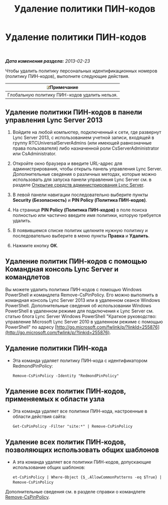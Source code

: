 ﻿---
title: Удаление политики ПИН-кодов
TOCTitle: Удаление политики ПИН-кодов
ms:assetid: 7c378927-2e41-418e-9721-327021bd2e45
ms:mtpsurl: https://technet.microsoft.com/ru-ru/library/Gg521020(v=OCS.15)
ms:contentKeyID: 49310272
ms.date: 05/19/2016
mtps_version: v=OCS.15
ms.translationtype: HT
---

# Удаление политики ПИН-кодов

 

_**Дата изменения раздела:** 2013-02-23_

Чтобы удалить политику персональных идентификационных номеров (политику ПИН-кодов), выполните следующие действия.

<table>
<thead>
<tr class="header">
<th><img src="images/Gg398412.note(OCS.15).gif" title="note" alt="note" />Примечание</th>
</tr>
</thead>
<tbody>
<tr class="odd">
<td>Глобальную политику ПИН-кодов удалить нельзя.</td>
</tr>
</tbody>
</table>


## Удаление политики ПИН-кодов в панели управления Lync Server 2013

1.  Войдите на любой компьютер, подключенный к сети, где развернут Lync Server 2013, с использованием учетной записи, входящей в группу RTCUniversalServerAdmins (или имеющей равнозначные права пользователя) либо назначенной роли CsServerAdministrator или CsAdministrator.

2.  Откройте окно браузера и введите URL-адрес для администрирования, чтобы открыть панель управления Lync Server. Дополнительные сведения о различных методах, которые можно использовать для запуска панели управления Lync Server см. в разделе [Открытие средств администрирования Lync Server](lync-server-2013-open-lync-server-administrative-tools.md).

3.  В левой панели навигации последовательно выберите пункты **Security (Безопасность)** и **PIN Policy (Политика ПИН-кодов)**.

4.  На странице **PIN Policy (Политика ПИН-кодов)** в поле поиска полностью или частично введите имя политики, которую требуется удалить.

5.  В появившемся списке политик щелкните нужную политику и последовательно выберите в меню пункты **Правка** и **Удалить**.

6.  Нажмите кнопку **ОК**.

## Удаление политик ПИН-кодов с помощью Командная консоль Lync Server и командлетов

Вы можете удалить политики ПИН-кодов с помощью Windows PowerShell и командлета Remove-CsPinPolicy. Его можно выполнить в командная консоль Lync Server 2013 или в удаленном сеансе Windows PowerShell. Дополнительные сведения об использовании Windows PowerShell в удаленном режиме для подключения к Lync Server см. статью блога Lync Server Windows PowerShell "Краткое руководство: управление Microsoft Lync Server 2010 в удаленном режиме с помощью PowerShell" по адресу [http://go.microsoft.com/fwlink/p/?linkId=255876](http://go.microsoft.com/fwlink/p/?linkid=255876).

## Удаление политики ПИН-кода

  - Эта команда удаляет политику ПИН-кода с идентификатором RedmondPinPolicy:
    
        Remove-CsPinPolicy -Identity "RedmondPinPolicy"

## Удаление всех политик ПИН-кодов, применяемых к области узла

  - Эта команда удаляет все политики ПИН-кода, настроенные в области действия сайта:
    
        Get-CsPinPolicy -Filter "site:*" | Remove-CsPinPolicy

## Удаление всех политик ПИН-кодов, позволяющих использовать общих шаблонов

  - А эта команда удаляет все политики ПИН-кодов, допускающие использование общих шаблонов:
    
        et-CsPinPolicy | Where-Object {$_.AllowCommonPatterns -eq $True} | Remove-CsPinPolicy

Дополнительные сведения см. в разделе справки о командлете [Remove-CsPinPolicy](remove-cspinpolicy.md).

